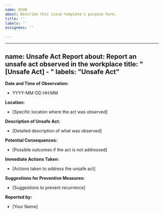 ```yaml
---
name: UCUA
about: Describe this issue template's purpose here.
title: ''
labels: ''
assignees: ''

---
```


---
name: Unsafe Act Report
about: Report an unsafe act observed in the workplace
title: "[Unsafe Act] - <Brief Description>"
labels: "Unsafe Act"
---

**Date and Time of Observation:**
- YYYY-MM-DD HH:MM

**Location:**
- [Specific location where the act was observed]

**Description of Unsafe Act:**
- [Detailed description of what was observed]

**Potential Consequences:**
- [Possible outcomes if the act is not addressed]

**Immediate Actions Taken:**
- [Actions taken to address the unsafe act]

**Suggestions for Preventive Measures:**
- [Suggestions to prevent recurrence]

**Reported by:**
- [Your Name]
